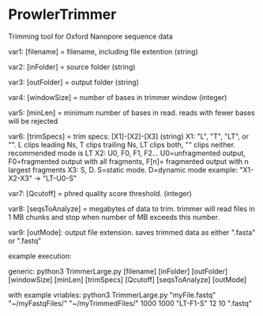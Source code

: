 # ProwlerTrimmer
Trimming tool for Oxford Nanopore sequence data

var1: [filename] = filename, including file extention (string)

var2: [inFolder] = source folder (string)

var3: [outFolder] = output folder (string)

var4: [windowSize] = number of bases in trimmer window (integer)

var5: [minLen] = minimum number of bases in read. reads with fewer bases will be rejected

var6: [trimSpecs] = trim specs: [X1]-[X2]-[X3] (string)
	X1: "L", "T", "LT", or "". L clips leading Ns, T clips trailing Ns, LT clips both, "" clips neither. recommended mode is LT
	X2: U0, F0, F1, F2... U0=unfragmented output, F0=fragmented output with all fragments, F[n]= fragmented output with n largest fragments
	X3: S, D. S=static mode. D=dynamic mode
  example: "X1-X2-X3" -> "LT-U0-S"

var7: [Qcutoff] = phred quality score threshold. (integer)

var8: [seqsToAnalyze] = megabytes of data to trim. trimmer will read files in 1 MB chunks and stop when number of MB exceeds this number.

var9: [outMode]: output file extension. saves trimmed data as either ".fasta" or ".fastq"

example execution:

generic:
python3 TrimmerLarge.py [filename] [inFolder] [outFolder] [windowSize] [minLen] [trimSpecs] [Qcutoff] [seqsToAnalyze] [outMode]

with example vriables:
python3 TrimmerLarge.py "myFile.fastq" "~/myFastqFiles/" "~/myTrimmedFiles/" 1000 1000 "LT-F1-S" 12 10 ".fastq"
